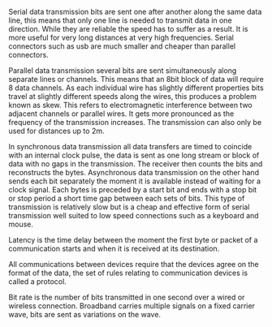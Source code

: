 Serial data transmission bits are sent one after another along the same data line, this means that only one line is needed to transmit data in one direction. While they are reliable the speed has to suffer as a result. It is more useful for very long distances at very high frequencies. Serial connectors such as usb are much smaller and cheaper than parallel connectors.

Parallel data transmission several bits are sent simultaneously along separate lines or channels. This means that an 8bit block of data will require 8 data channels. As each individual wire has slightly different properties bits travel at slightly different speeds along the wires, this produces a problem known as skew. This refers to electromagnetic interference between two adjacent channels or parallel wires. It gets more pronounced as the frequency of the transmission increases. The transmission can also only be used for distances up to 2m.

In synchronous data transmission all data transfers are timed to coincide with an internal clock pulse, the data is sent as one long stream or block of data with no gaps in the transmission. The receiver then counts the bits and reconstructs the bytes. 
Asynchronous data transmission on the other hand sends each bit separately the moment it is available instead of waiting for a clock signal. Each bytes is preceded by a start bit and ends with a stop bit or stop period a short time gap between each sets of bits. This type of transmission is relatively slow but is a cheap and effective form of serial transmission well suited to low speed connections such as a keyboard and mouse.

Latency is the time delay between the moment the first byte or packet of a communication starts and when it is received at its destination.

All communications between devices require that the devices agree on the format of the data, the set of rules relating to communication devices is called a protocol.

Bit rate is the number of bits transmitted in one second over a wired or wireless connection. Broadband carries multiple signals on a fixed carrier wave, bits are sent as variations on the wave.